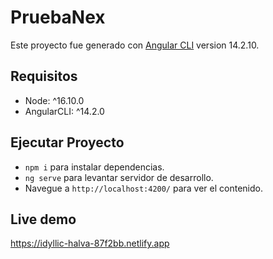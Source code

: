 # PruebaNex

Este proyecto fue generado con [Angular CLI](https://github.com/angular/angular-cli) version 14.2.10.

## Requisitos
- Node: ^16.10.0
- AngularCLI: ^14.2.0

## Ejecutar Proyecto
 - `npm i` para instalar dependencias.
 - `ng serve` para levantar servidor de desarrollo.
 - Navegue a `http://localhost:4200/` para ver el contenido.


## Live demo
https://idyllic-halva-87f2bb.netlify.app
